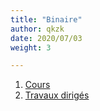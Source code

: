 ```yaml
---
title: "Binaire"
author: qkzk
date: 2020/07/03
weight: 3

---
```


1. [Cours](1_cours)
2. [Travaux dirigés](2_td)
